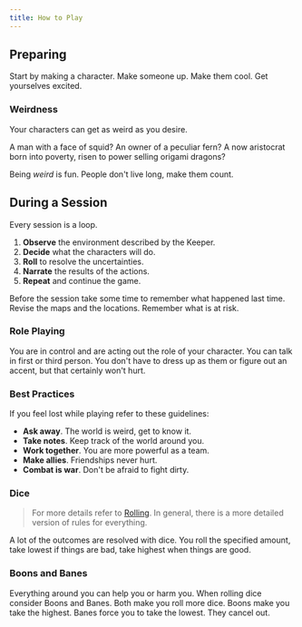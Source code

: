 ```yaml
---
title: How to Play
---
```


## Preparing

Start by making a character. Make someone up. Make them cool. Get yourselves excited.

### Weirdness

Your characters can get as weird as you desire.

A man with a face of squid? An owner of a peculiar fern? A now aristocrat born into poverty, risen to power selling origami dragons?

Being _weird_ is fun. People don't live long, make them count.

## During a Session

Every session is a loop.

1. **Observe** the environment described by the Keeper.
2. **Decide** what the characters will do.
3. **Roll** to resolve the uncertainties.
4. **Narrate** the results of the actions.
5. **Repeat** and continue the game.

Before the session take some time to remember what happened last time. Revise the maps and the locations. Remember what is at risk.

### Role Playing

You are in control and are acting out the role of your character. You can talk in first or third person. You don't have to dress up as them or figure out an accent, but that certainly won't hurt.

### Best Practices

If you feel lost while playing refer to these guidelines:

- **Ask away**. The world is weird, get to know it.
- **Take notes**. Keep track of the world around you.
- **Work together**. You are more powerful as a team.
- **Make allies**. Friendships never hurt.
- **Combat is war**. Don't be afraid to fight dirty.

### Dice

> For more details refer to [Rolling](/rules/rolling). In general, there is a more detailed version of rules for everything.

A lot of the outcomes are resolved with dice. You roll the specified amount, take lowest if things are bad, take highest when things are good.

### Boons and Banes

Everything around you can help you or harm you. When rolling dice consider Boons and Banes. Both make you roll more dice. Boons make you take the highest. Banes force you to take the lowest. They cancel out.
